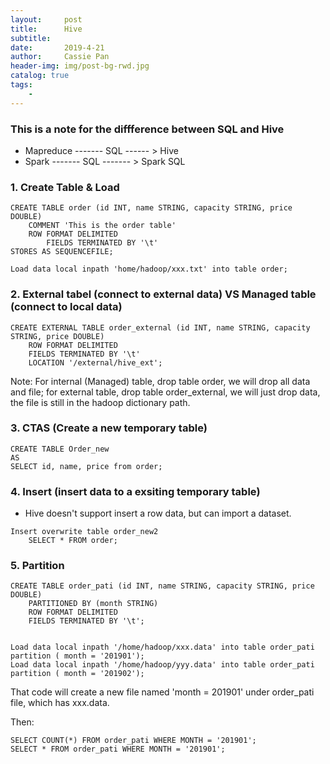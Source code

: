 ```yaml
---
layout:     post
title:      Hive
subtitle:   
date:       2019-4-21
author:     Cassie Pan
header-img: img/post-bg-rwd.jpg 
catalog: true
tags:
    -  
---
```



### This is a note for the diffference between SQL and Hive

- Mapreduce  ------- SQL ------ > Hive
- Spark ------- SQL ------- > Spark SQL

### 1. Create Table  &  Load

```
CREATE TABLE order (id INT, name STRING, capacity STRING, price DOUBLE)
    COMMENT 'This is the order table'
    ROW FORMAT DELIMITED
        FIELDS TERMINATED BY '\t'
STORES AS SEQUENCEFILE;

Load data local inpath 'home/hadoop/xxx.txt' into table order;
```

### 2. External tabel (connect to external data) VS Managed table (connect to local data)

```
CREATE EXTERNAL TABLE order_external (id INT, name STRING, capacity STRING, price DOUBLE)
    ROW FORMAT DELIMITED
    FIELDS TERMINATED BY '\t'
    LOCATION '/external/hive_ext';

```

Note: 
For internal (Managed) table, drop table order, we will drop all data and file;
for external table, drop table order_external, we will just drop data, the file is still in the hadoop dictionary path.

### 3. CTAS (Create a new temporary table)

```
CREATE TABLE Order_new
AS
SELECT id, name, price from order;
```

### 4. Insert (insert data to a exsiting temporary table)

- Hive doesn't support insert a row data, but can import a dataset.

```
Insert overwrite table order_new2
    SELECT * FROM order;
```

### 5. Partition

```
CREATE TABLE order_pati (id INT, name STRING, capacity STRING, price DOUBLE)
    PARTITIONED BY (month STRING)
    ROW FORMAT DELIMITED
    FIELDS TERMINATED BY '\t';
    
```

```
Load data local inpath '/home/hadoop/xxx.data' into table order_pati partition ( month = '201901');
Load data local inpath '/home/hadoop/yyy.data' into table order_pati partition ( month = '201902');

```

That code will create a new file named 'month = 201901' under order_pati file, which has xxx.data.

Then:

```
SELECT COUNT(*) FROM order_pati WHERE MONTH = '201901';
SELECT * FROM order_pati WHERE MONTH = '201901';
```